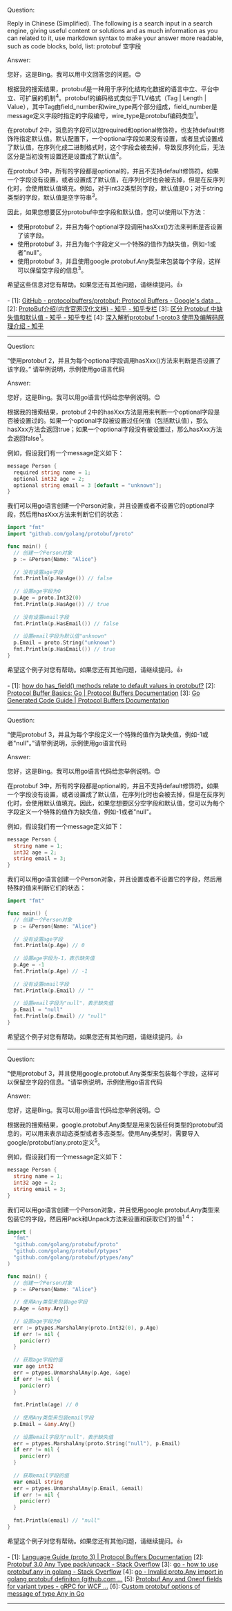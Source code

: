 Question:

Reply in Chinese (Simplified).
The following is a search input in a search engine, giving useful content or solutions and as much information as you can related to it, use markdown syntax to make your answer more readable, such as code blocks, bold, list:
protobuf 空字段

Answer:

您好，这是Bing。我可以用中文回答您的问题。😊

根据我的搜索结果，protobuf是一种用于序列化结构化数据的语言中立、平台中立、可扩展的机制<sup>4</sup>。protobuf的编码格式类似于TLV格式（Tag | Length | Value），其中Tag由field_number和wire_type两个部分组成，field_number是message定义字段时指定的字段编号，wire_type是protobuf编码类型<sup>1</sup>。

在protobuf 2中，消息的字段可以加required和optional修饰符，也支持default修饰符指定默认值。默认配置下，一个optional字段如果没有设置，或者显式设置成了默认值，在序列化成二进制格式时，这个字段会被去掉，导致反序列化后，无法区分是当初没有设置还是设置成了默认值<sup>2</sup>。

在protobuf 3中，所有的字段都是optional的，并且不支持default修饰符。如果一个字段没有设置，或者设置成了默认值，在序列化时也会被去掉，但是在反序列化时，会使用默认值填充。例如，对于int32类型的字段，默认值是0；对于string类型的字段，默认值是空字符串<sup>3</sup>。

因此，如果您想要区分protobuf中空字段和默认值，您可以使用以下方法：

- 使用protobuf 2，并且为每个optional字段调用hasXxx()方法来判断是否设置了该字段。
- 使用protobuf 3，并且为每个字段定义一个特殊的值作为缺失值，例如-1或者"null"。
- 使用protobuf 3，并且使用google.protobuf.Any类型来包装每个字段，这样可以保留空字段的信息<sup>3</sup>。

希望这些信息对您有帮助。如果您还有其他问题，请继续提问。👍

\-
\[1]: [GitHub - protocolbuffers/protobuf: Protocol Buffers - Google's data ...](https://github.com/protocolbuffers/protobuf)
\[2]: [ProtoBuf介绍(内含官网汉化文档) - 知乎 - 知乎专栏](https://zhuanlan.zhihu.com/p/451390348)
\[3]: [区分 Protobuf 中缺失值和默认值 - 知乎 - 知乎专栏](https://zhuanlan.zhihu.com/p/46603988)
\[4]: [深入解析protobuf 1-proto3 使用及编解码原理介绍 - 知乎](https://zhuanlan.zhihu.com/p/436041011)

<hr/>

Question:

“使用protobuf 2，并且为每个optional字段调用hasXxx()方法来判断是否设置了该字段。” 请举例说明，示例使用go语言代码

Answer:

您好，这是Bing。我可以用go语言代码给您举例说明。😊

根据我的搜索结果，protobuf 2中的hasXxx方法是用来判断一个optional字段是否被设置过的。如果一个optional字段被设置过任何值（包括默认值），那么hasXxx方法会返回true；如果一个optional字段没有被设置过，那么hasXxx方法会返回false<sup>1</sup>。

例如，假设我们有一个message定义如下：

```go
message Person {
  required string name = 1;
  optional int32 age = 2;
  optional string email = 3 [default = "unknown"];
}
```

我们可以用go语言创建一个Person对象，并且设置或者不设置它的optional字段，然后用hasXxx方法来判断它们的状态：

```go
import "fmt"
import "github.com/golang/protobuf/proto"

func main() {
  // 创建一个Person对象
  p := &Person{Name: "Alice"}
  
  // 没有设置age字段
  fmt.Println(p.HasAge()) // false
  
  // 设置age字段为0
  p.Age = proto.Int32(0)
  fmt.Println(p.HasAge()) // true
  
  // 没有设置email字段
  fmt.Println(p.HasEmail()) // false
  
  // 设置email字段为默认值"unknown"
  p.Email = proto.String("unknown")
  fmt.Println(p.HasEmail()) // true
}
```

希望这个例子对您有帮助。如果您还有其他问题，请继续提问。👍

\-
\[1]: [how do has_field() methods relate to default values in protobuf?](https://stackoverflow.com/questions/9168052/how-do-has-field-methods-relate-to-default-values-in-protobuf)
\[2]: [Protocol Buffer Basics: Go | Protocol Buffers Documentation](https://protobuf.dev/getting-started/gotutorial/)
\[3]: [Go Generated Code Guide | Protocol Buffers Documentation](https://protobuf.dev/reference/go/go-generated/)

<hr/>

Question:

“使用protobuf 3，并且为每个字段定义一个特殊的值作为缺失值，例如-1或者"null"。”请举例说明，示例使用go语言代码

Answer:

您好，这是Bing。我可以用go语言代码给您举例说明。😊

在protobuf 3中，所有的字段都是optional的，并且不支持default修饰符。如果一个字段没有设置，或者设置成了默认值，在序列化时也会被去掉，但是在反序列化时，会使用默认值填充。因此，如果您想要区分空字段和默认值，您可以为每个字段定义一个特殊的值作为缺失值，例如-1或者"null"。

例如，假设我们有一个message定义如下：

```go
message Person {
  string name = 1;
  int32 age = 2;
  string email = 3;
}
```

我们可以用go语言创建一个Person对象，并且设置或者不设置它的字段，然后用特殊的值来判断它们的状态：

```go
import "fmt"

func main() {
  // 创建一个Person对象
  p := &Person{Name: "Alice"}
  
  // 没有设置age字段
  fmt.Println(p.Age) // 0
  
  // 设置age字段为-1，表示缺失值
  p.Age = -1
  fmt.Println(p.Age) // -1
  
  // 没有设置email字段
  fmt.Println(p.Email) // ""
  
  // 设置email字段为"null"，表示缺失值
  p.Email = "null"
  fmt.Println(p.Email) // "null"
}
```

希望这个例子对您有帮助。如果您还有其他问题，请继续提问。👍


<hr/>

Question:

"使用protobuf 3，并且使用google.protobuf.Any类型来包装每个字段，这样可以保留空字段的信息。"请举例说明，示例使用go语言代码

Answer:

您好，这是Bing。我可以用go语言代码给您举例说明。😊

根据我的搜索结果，google.protobuf.Any类型是用来包装任何类型的protobuf消息的，可以用来表示动态类型或者多态类型。使用Any类型时，需要导入google/protobuf/any.proto定义<sup>5</sup>。

例如，假设我们有一个message定义如下：

```go
message Person {
  string name = 1;
  int32 age = 2;
  string email = 3;
}
```

我们可以用go语言创建一个Person对象，并且使用google.protobuf.Any类型来包装它的字段，然后用Pack和Unpack方法来设置和获取它们的值<sup>1</sup> <sup>4</sup>：

```go
import (
  "fmt"
  "github.com/golang/protobuf/proto"
  "github.com/golang/protobuf/ptypes"
  "github.com/golang/protobuf/ptypes/any"
)

func main() {
  // 创建一个Person对象
  p := &Person{Name: "Alice"}
  
  // 使用Any类型来包装age字段
  p.Age = &any.Any{}
  
  // 设置age字段为0
  err := ptypes.MarshalAny(proto.Int32(0), p.Age)
  if err != nil {
    panic(err)
  }
  
  // 获取age字段的值
  var age int32
  err = ptypes.UnmarshalAny(p.Age, &age)
  if err != nil {
    panic(err)
  }
  
  fmt.Println(age) // 0
  
  // 使用Any类型来包装email字段
  p.Email = &any.Any{}
  
  // 设置email字段为"null"，表示缺失值
  err = ptypes.MarshalAny(proto.String("null"), p.Email)
  if err != nil {
    panic(err)
  }
  
  // 获取email字段的值
  var email string
  err = ptypes.UnmarshalAny(p.Email, &email)
  if err != nil {
    panic(err)
  }
  
  fmt.Println(email) // "null"
}
```

希望这个例子对您有帮助。如果您还有其他问题，请继续提问。👍

\-
\[1]: [Language Guide (proto 3) | Protocol Buffers Documentation](https://protobuf.dev/programming-guides/proto3/)
\[2]: [Protobuf 3.0 Any Type pack/unpack - Stack Overflow](https://stackoverflow.com/questions/32613667/protobuf-3-0-any-type-pack-unpack)
\[3]: [go - how to use protobuf.any in golang - Stack Overflow](https://stackoverflow.com/questions/64055785/how-to-use-protobuf-any-in-golang)
\[4]: [go - Invalid proto.Any import in golang protobuf definiton (github.com ...](https://stackoverflow.com/questions/75106683/invalid-proto-any-import-in-golang-protobuf-definiton-github-com-golang-vs-go)
\[5]: [Protobuf Any and Oneof fields for variant types - gRPC for WCF ...](https://learn.microsoft.com/en-us/dotnet/architecture/grpc-for-wcf-developers/protobuf-any-oneof)
\[6]: [Custom protobuf options of message of type Any in Go](https://stackoverflow.com/questions/65798003/custom-protobuf-options-of-message-of-type-any-in-go)

<hr/>

